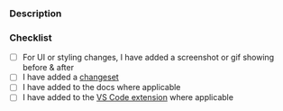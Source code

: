 ### Description

<!---
  Describe the Pull Request here. Add any references and info to help reviewers understand your changes.
-->

### Checklist

- [ ] For UI or styling changes, I have added a screenshot or gif showing before & after
- [ ] I have added a [changeset](https://github.com/evidence-dev/evidence/blob/main/CONTRIBUTING.md#adding-a-changeset)
- [ ] I have added to the docs where applicable
- [ ] I have added to the [VS Code extension](https://github.com/evidence-dev/evidence-vscode) where applicable
